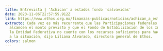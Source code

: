 ```yaml
---
title: Entrevista | 'Achican' a estados fondo 'salvavidas'
date: 2023-11-06T22:57:59.912Z
link: https://www.ethos.org.mx/finanzas-publicas/noticias/achican_a_estados_fondo_salvavidas
extracto: Cada vez es más recurrente que las Participaciones federales no
  alcancen el monto previsto y que el Fondo de Estabilización de los Ingresos de
  la Entidad Federativa no cuente con los recursos suficientes para hacer frente
  a la situación, dijo Liliana Alvarado, directora general de Ethos.
colors: salmon
---
```

